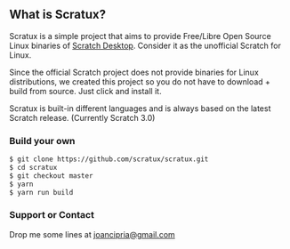 ## What is Scratux?
Scratux is a simple project that aims to provide Free/Libre Open Source Linux binaries of [Scratch Desktop](https://scratch.mit.edu/download). Consider it as the unofficial Scratch for Linux.

Since the official Scratch project does not provide binaries for Linux distributions, we created this project so you do not have to download + build from source. Just click and install it.

Scratux is built-in different languages and is always based on the latest Scratch release. (Currently Scratch 3.0)

### Build your own

```sh
$ git clone https://github.com/scratux/scratux.git
$ cd scratux
$ git checkout master
$ yarn
$ yarn run build
```

### Support or Contact

Drop me some lines at joancipria@gmail.com
